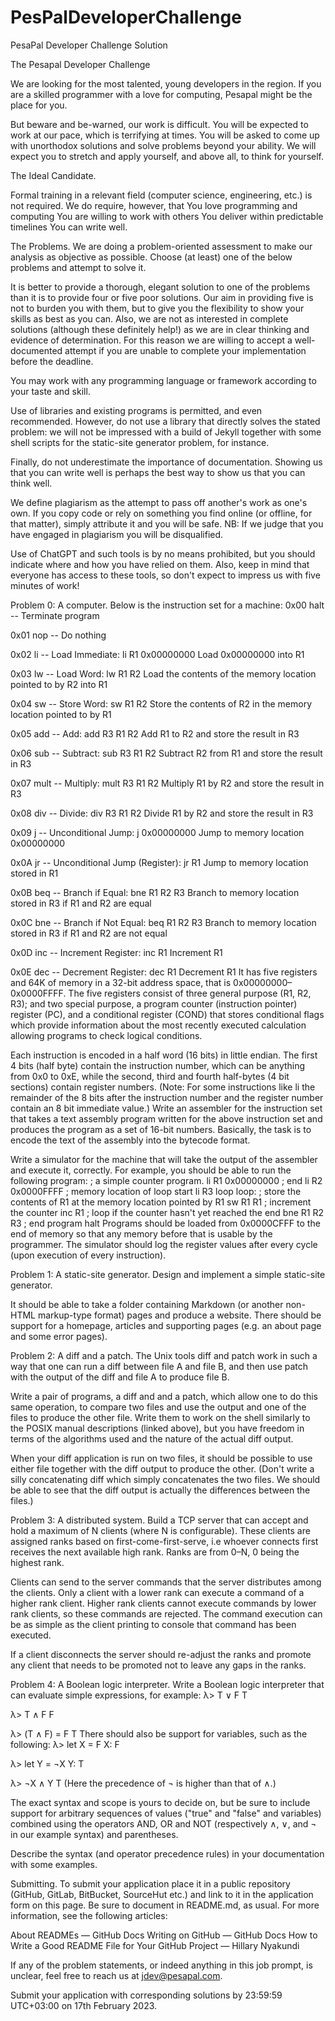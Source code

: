 # PesPalDeveloperChallenge
 PesaPal Developer Challenge Solution
 
 The Pesapal Developer Challenge


We are looking for the most talented, young developers in the region. If you are a skilled programmer with a love for computing, Pesapal might be the place for you.

But beware and be-warned, our work is difficult. You will be expected to work at our pace, which is terrifying at times. You will be asked to come up with unorthodox solutions and solve problems beyond your ability. We will expect you to stretch and apply yourself, and above all, to think for yourself.



The Ideal Candidate.

Formal training in a relevant field (computer science, engineering, etc.) is not required. We do require, however, that
You love programming and computing
You are willing to work with others
You deliver within predictable timelines
You can write well.

The Problems.
We are doing a problem-oriented assessment to make our analysis as objective as possible. Choose (at least) one of the below problems and attempt to solve it. 

It is better to provide a thorough, elegant solution to one of the problems than it is to provide four or five poor solutions. Our aim in providing five is not to burden you with them, but to give you the flexibility to show your skills as best as you can. Also, we are not as interested in complete solutions (although these definitely help!) as we are in clear thinking and evidence of determination. For this reason we are willing to accept a well-documented attempt if you are unable to complete your implementation before the deadline.

You may work with any programming language or framework according to your taste and skill.

Use of libraries and existing programs is permitted, and even recommended. However, do not use a library that directly solves the stated problem: we will not be impressed with a build of Jekyll together with some shell scripts for the static-site generator problem, for instance.

Finally, do not underestimate the importance of documentation. Showing us that you can write well is perhaps the best way to show us that you can think well.


We define plagiarism as the attempt to pass off another's work as one's own. If you copy code or rely on something you find online (or offline, for that matter), simply attribute it and you will be safe. NB: If we judge that you have engaged in plagiarism you will be disqualified.

Use of ChatGPT and such tools is by no means prohibited, but you should indicate where and how you have relied on them. Also, keep in mind that everyone has access to these tools, so don't expect to impress us with five minutes of work!

Problem 0: A computer.
Below is the instruction set for a machine:
0x00   halt -- Terminate program

0x01   nop  -- Do nothing

0x02   li   -- Load Immediate: li R1 0x00000000
               Load 0x00000000 into R1

0x03   lw   -- Load Word: lw R1 R2
               Load the contents of the memory location
               pointed to by R2 into R1

0x04   sw   -- Store Word: sw R1 R2
               Store the contents of R2 in the memory
               location pointed to by R1

0x05   add  -- Add: add R3 R1 R2
               Add R1 to R2 and store the result in R3

0x06   sub  -- Subtract: sub R3 R1 R2
               Subtract R2 from R1 and store the result in R3

0x07   mult -- Multiply: mult R3 R1 R2
               Multiply R1 by R2 and store the result in R3

0x08   div  -- Divide: div R3 R1 R2
               Divide R1 by R2 and store the result in R3

0x09   j    -- Unconditional Jump: j 0x00000000
               Jump to memory location 0x00000000

0x0A   jr   -- Unconditional Jump (Register): jr R1
               Jump to memory location stored in R1

0x0B   beq  -- Branch if Equal: bne R1 R2 R3
               Branch to memory location stored in R3
               if R1 and R2 are equal

0x0C   bne  -- Branch if Not Equal: beq R1 R2 R3
               Branch to memory location stored in R3
               if R1 and R2 are not equal

0x0D   inc  -- Increment Register: inc R1
               Increment R1

0x0E   dec  -- Decrement Register: dec R1
               Decrement R1
It has five registers and 64K of memory in a 32-bit address space, that is 0x00000000–0x0000FFFF. The five registers consist of three general purpose (R1, R2, R3); and two special purpose, a program counter (instruction pointer) register (PC), and a conditional register (COND) that stores conditional flags which provide information about the most recently executed calculation allowing programs to check logical conditions.

Each instruction is encoded in a half word (16 bits) in little endian. The first 4 bits (half byte) contain the instruction number, which can be anything from 0x0 to 0xE, while the second, third and fourth half-bytes (4 bit sections) contain register numbers. (Note: For some instructions like li the remainder of the 8 bits after the instruction number and the register number contain an 8 bit immediate value.)
Write an assembler for the instruction set that takes a text assembly program written for the above instruction set and produces the program as a set of 16-bit numbers. Basically, the task is to encode the text of the assembly into the bytecode format.

Write a simulator for the machine that will take the output of the assembler and execute it, correctly. For example, you should be able to run the following program:
; a simple counter program.
li R1 0x00000000
; end
li R2 0x0000FFFF
; memory location of loop start
li R3 loop
loop:
  ; store the contents of R1 at the memory location pointed by R1
  sw R1 R1
  ; increment the counter
  inc R1
  ; loop if the counter hasn't yet reached the end
  bne R1 R2 R3
  ; end program
  halt
Programs should be loaded from 0x0000CFFF to the end of memory so that any memory before that is usable by the programmer.
The simulator should log the register values after every cycle (upon execution of every instruction).

Problem 1: A static-site generator.
Design and implement a simple static-site generator. 

It should be able to take a folder containing Markdown (or another non-HTML markup-type format) pages and produce a website. There should be support for a homepage, articles and supporting pages (e.g. an about page and some error pages).

Problem 2: A diff and a patch.
The Unix tools diff and patch work in such a way that one can run a diff between file A and file B, and then use patch with the output of the diff and file A to produce file B.

Write a pair of programs, a diff and and a patch, which allow one to do this same operation, to compare two files and use the output and one of the files to produce the other file. Write them to work on the shell similarly to the POSIX manual descriptions (linked above), but you have freedom in terms of the algorithms used and the nature of the actual diff output. 

When your diff application is run on two files, it should be possible to use either file together with the diff output to produce the other. (Don't write a silly concatenating diff which simply concatenates the two files. We should be able to see that the diff output is actually the differences between the files.)

Problem 3: A distributed system.
Build a TCP server that can accept and hold a maximum of N clients (where N is configurable).
These clients are assigned ranks based on first-come-first-serve, i.e whoever connects first receives the next available high rank. Ranks are from 0–N, 0 being the highest rank.

Clients can send to the server commands that the server distributes among the clients. Only a client with a lower rank can execute a command of a higher rank client. Higher rank clients cannot execute commands by lower rank clients, so these commands are rejected. The command execution can be as simple as the client printing to console that command has been executed.

If a client disconnects the server should re-adjust the ranks and promote any client that needs to be promoted not to leave any gaps in the ranks.

Problem 4: A Boolean logic interpreter.
Write a Boolean logic interpreter that can evaluate simple expressions, for example:
λ> T ∨ F
T

λ> T ∧ F
F

λ> (T ∧ F) = F
T
There should also be support for variables, such as the following:
λ> let X = F
X: F

λ> let Y = ¬X
Y: T

λ> ¬X ∧ Y
T
(Here the precedence of ¬ is higher than that of ∧.)

The exact syntax and scope is yours to decide on, but be sure to include support for arbitrary sequences of values ("true" and "false" and variables) combined using the operators AND, OR and NOT (respectively ∧, ∨, and ¬ in our example syntax) and parentheses.

Describe the syntax (and operator precedence rules) in your documentation with some examples.

Submitting.
To submit your application place it in a public repository (GitHub, GitLab, BitBucket, SourceHut etc.) and link to it in the application form on this page.
Be sure to document in README.md, as usual. For more information, see the following articles:

About READMEs — GitHub Docs
Writing on GitHub — GitHub Docs
How to Write a Good README File for Your GitHub Project — Hillary Nyakundi

If any of the problem statements, or indeed anything in this job prompt, is unclear, feel free to reach us at jdev@pesapal.com.

Submit your application with corresponding solutions by 23:59:59 UTC+03:00 on 17th February 2023.
